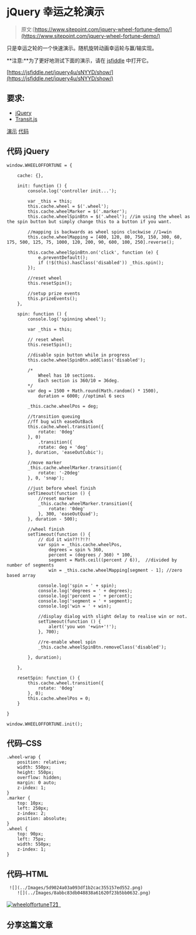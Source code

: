# jQuery 幸运之轮演示

> 原文:[https://www.sitepoint.com/jquery-wheel-fortune-demo/](https://www.sitepoint.com/jquery-wheel-fortune-demo/)

只是幸运之轮的一个快速演示。随机旋转动画幸运轮与赢/输实现。

**注意:**为了更好地测试下面的演示，请在 [jsfiddle](https://jsfiddle.net/jquery4u/sNYYD/show/) 中打开它。

[https://jsfiddle.net/jquery4u/sNYYD/show/](https://jsfiddle.net/jquery4u/sNYYD/show/)

## 要求:

*   [jQuery](https://jquery.com)
*   [Transit.js](https://ricostacruz.com/jquery.transit/)

[演示](https://jsfiddle.net/jquery4u/sNYYD/show/) [代码](https://jsfiddle.net/jquery4u/sNYYD/)

## 代码 jQuery

```
window.WHEELOFFORTUNE = {

    cache: {},

    init: function () {
        console.log('controller init...');

        var _this = this;
        this.cache.wheel = $('.wheel');
        this.cache.wheelMarker = $('.marker');
        this.cache.wheelSpinBtn = $('.wheel'); //im using the wheel as the spin button but simply change this to a button if you want.

        //mapping is backwards as wheel spins clockwise //1=win
        this.cache.wheelMapping = [400, 120, 80, 750, 150, 300, 60, 175, 500, 125, 75, 1000, 120, 200, 90, 600, 100, 250].reverse();

        this.cache.wheelSpinBtn.on('click', function (e) {
            e.preventDefault();
            if (!$(this).hasClass('disabled')) _this.spin();
        });

        //reset wheel
        this.resetSpin();

        //setup prize events
        this.prizeEvents();
    },

    spin: function () {
        console.log('spinning wheel');

        var _this = this;

        // reset wheel
        this.resetSpin();

        //disable spin button while in progress
        this.cache.wheelSpinBtn.addClass('disabled');

        /*
            Wheel has 10 sections.
            Each section is 360/10 = 36deg.
        */
        var deg = 1500 + Math.round(Math.random() * 1500),
            duration = 6000; //optimal 6 secs

        _this.cache.wheelPos = deg;

        //transition queuing
        //ff bug with easeOutBack
        this.cache.wheel.transition({
            rotate: '0deg'
        }, 0)
            .transition({
            rotate: deg + 'deg'
        }, duration, 'easeOutCubic');

        //move marker
        _this.cache.wheelMarker.transition({
            rotate: '-20deg'
        }, 0, 'snap');

        //just before wheel finish
        setTimeout(function () {
            //reset marker
            _this.cache.wheelMarker.transition({
                rotate: '0deg'
            }, 300, 'easeOutQuad');
        }, duration - 500);

        //wheel finish
        setTimeout(function () {
            // did it win??!?!?!
            var spin = _this.cache.wheelPos,
                degrees = spin % 360,
                percent = (degrees / 360) * 100,
                segment = Math.ceil((percent / 6)),  //divided by number of segments
                win = _this.cache.wheelMapping[segment - 1]; //zero based array

            console.log('spin = ' + spin);
            console.log('degrees = ' + degrees);
            console.log('percent = ' + percent);
            console.log('segment = ' + segment);
            console.log('win = ' + win);

            //display dialog with slight delay to realise win or not.
            setTimeout(function () {
                alert('you won '+win+'!');
            }, 700);

            //re-enable wheel spin
            _this.cache.wheelSpinBtn.removeClass('disabled');

        }, duration);

    },

    resetSpin: function () {
        this.cache.wheel.transition({
            rotate: '0deg'
        }, 0);
        this.cache.wheelPos = 0;
    }

}

window.WHEELOFFORTUNE.init();
```

## 代码–CSS

```
.wheel-wrap {
    position: relative;
    width: 550px;
    height: 550px;
    overflow: hidden;
    margin: 0 auto;
    z-index: 1;
}
.marker {
    top: 10px;
    left: 250px;
    z-index: 2;
    position: absolute;
}
.wheel {
    top: 90px;
    left: 75px;
    width: 550px;
    z-index: 1;
}
```

## 代码–HTML

```
 ![](../Images/5d9024a03a093df1b2cac355157ed552.png)
    ![](../Images/8abbc83db048838a61620f23b5bb0632.png) 
```

[![wheeloffortune](../Images/29401c415abcc1f47d87934e6e500b18.png)T2】](https://jsfiddle.net/jquery4u/sNYYD/show/)

## 分享这篇文章